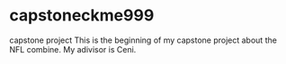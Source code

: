 # capstoneckme999
capstone project
This is the beginning of my capstone project about the NFL combine.  My adivisor is Ceni.
